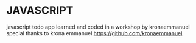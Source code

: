 # JAVASCRIPT
javascript todo app learned and coded in a workshop by kronaemmanuel
special thanks to krona emmanuel https://github.com/kronaemmanuel
